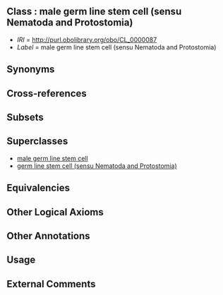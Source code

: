 
## Class : male germ line stem cell (sensu Nematoda and Protostomia)

 * *IRI* = http://purl.obolibrary.org/obo/CL_0000087
 * *Label* = male germ line stem cell (sensu Nematoda and Protostomia)

## Synonyms


## Cross-references


## Subsets


## Superclasses

 * [male germ line stem cell](../../CL/16/CL_0000016.md)
 * [germ line stem cell (sensu Nematoda and Protostomia)](../../CL/86/CL_0000086.md)

## Equivalencies


## Other Logical Axioms


## Other Annotations


## Usage


## External Comments

